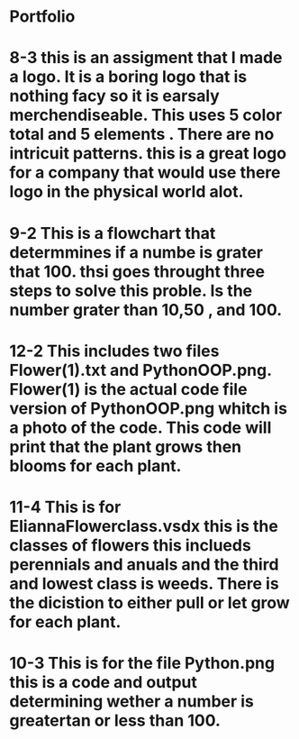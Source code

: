 # Portfolio
# 8-3 this is an assigment that I made a logo. It is a boring logo that is nothing facy so it is earsaly merchendiseable. This uses 5 color total and 5 elements . There are no intricuit patterns. this is a great logo for a company that would use there logo in the physical world alot. 
# 9-2 This is a flowchart that determmines if a numbe is grater that 100. thsi goes throught three steps to solve this proble. Is the number grater than 10,50 , and 100. 
# 12-2 This includes two files Flower(1).txt and PythonOOP.png. Flower(1) is the actual code file version of PythonOOP.png whitch is a photo of the code. This code will print that the plant grows then blooms for each plant.
# 11-4 This is for EliannaFlowerclass.vsdx this is the classes of flowers this inclueds perennials and anuals and the third and lowest class is weeds. There is the dicistion to either pull or let grow for each plant. 
# 10-3 This is for the file Python.png this is a code and output determining wether a number is greatertan or less than 100. 
